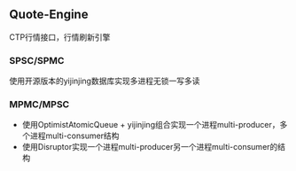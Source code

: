 ## Quote-Engine

CTP行情接口，行情刷新引擎

### SPSC/SPMC
使用开源版本的yijinjing数据库实现多进程无锁一写多读

### MPMC/MPSC
- 使用OptimistAtomicQueue + yijinjing组合实现一个进程multi-producer，多个进程multi-consumer结构
- 使用Disruptor实现一个进程multi-producer另一个进程multi-consumer的结构